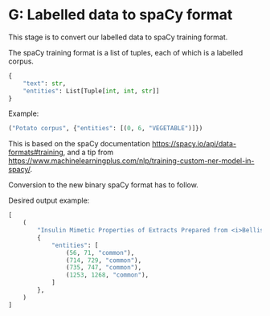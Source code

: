 # G: Labelled data to spaCy format


This stage is to convert our labelled data to spaCy training format.

The spaCy training format is a list of tuples, each of which is a labelled corpus.

```python
{
    "text": str,
    "entities": List[Tuple[int, int, str]]
}
```

Example:

```python
("Potato corpus", {"entities": [(0, 6, "VEGETABLE")]})
```

This is based on the spaCy documentation https://spacy.io/api/data-formats#training, and a tip from https://www.machinelearningplus.com/nlp/training-custom-ner-model-in-spacy/.

Conversion to the new binary spaCy format has to follow.


Desired output example:

```python
[
    (
        "Insulin Mimetic Properties of Extracts Prepared from <i>Bellis perennis</i>. Diabetes mellitus (DM) and consequential cardiovascular diseases lead to millions of deaths worldwide each year; 90% of all people suffering from DM are classified as Type 2 DM (T2DM) patients. T2DM is linked to insulin resistance and a loss of insulin sensitivity. It leads to a reduced uptake of glucose mediated by glucose transporter 4 (GLUT4) in muscle and adipose tissue, and finally hyperglycemia. Using a fluorescence microscopy-based screening assay we searched for herbal extracts that induce GLUT4 translocation in the absence of insulin, and confirmed their activity in chick embryos. We found that extracts prepared from <i>Bellis perennis</i> (common daisy) are efficient inducers of GLUT4 translocation in the applied in vitro cell system.",
        {
            "entities": [
                (56, 71, "common"),
                (714, 729, "common"),
                (735, 747, "common"),
                (1253, 1268, "common"),
            ]
        },
    )
]
```
